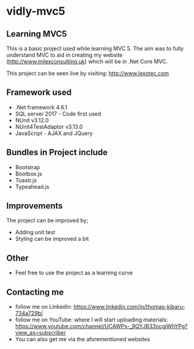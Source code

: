 # vidly-mvc5
## Learning MVC5

This is a basic project used while learning MVC 5.  The aim was to fully understand MVC to aid
in creating my website (http://www.milexconsulting.uk) which will be in .Net Core MVC.

This project can be seen live by visiting: http://www.lexotec.com

## Framework used
* .Net framework 4.6.1
* SQL server 2017 - Code first used
* NUnit v3.12.0
* NUnit4TestAdaptor v3.13.0
* JavaScript - AJAX and JQuery

## Bundles in Project include
* Bootstrap
* Bootbox.js
* Toastr.js
* Typeahead.js

## Improvements 
The project can be improved by;
* Adding unit test
* Styling can be improved a bit 

## Other
* Feel free to use the project as a learning curve


## Contacting me
* follow me on LinkedIn: https://www.linkedin.com/in/thomas-kibaru-734a729b/
* follow me on YouTube: where I will start uploading materials:  https://www.youtube.com/channel/UCAWPs-_9QYJB33ocgjWhYPg?view_as=subscriber
* You can also get me via the aforementioned websites



